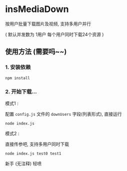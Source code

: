 # insMediaDown
按用户批量下载图片及视频, 支持多用户并行

( 默认并发数为 1用户 每个用户同时下载24个资源 )

## 使用方法 (需要吗~~)
### 1. 安装依赖
```
npm install
```
### 2. 开始下载...
模式1 :

配置 ```config.js``` 文件的 ```downUsers``` 字段(列表形式), 直接运行
```
node index.js
```

模式2 :

直接传参吧, 支持多用户同时下载
```
node index.js test0 test1
```

新手 (无注释) 轻喷
